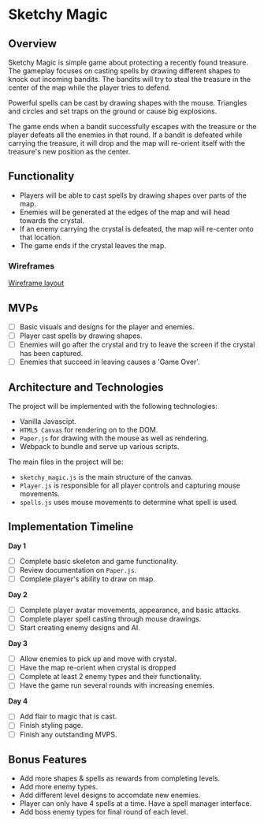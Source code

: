 # Sketchy Magic
## Overview

Sketchy Magic is simple game about protecting a recently found treasure. The gameplay focuses on casting spells by drawing different shapes to knock out incoming bandits. The bandits will try to steal the treasure in the center of the map while the player tries to defend.

Powerful spells can be cast by drawing shapes with the mouse. Triangles and circles and set traps on the ground or cause big explosions. 

The game ends when a bandit successfully escapes with the treasure or the player defeats all the enemies in that round. If a bandit is defeated while carrying the treasure, it will drop and the map will re-orient itself with the treasure's new position as the center.


## Functionality
* Players will be able to cast spells by drawing shapes over parts of the map.
* Enemies will be generated at the edges of the map and will head towards the crystal.
* If an enemy carrying the crystal is defeated, the map will re-center onto that location.
* The game ends if the crystal leaves the map.

### Wireframes

[Wireframe layout](https://wireframe.cc/OzQuLF)

## MVPs
- [ ] Basic visuals and designs for the player and enemies.
- [ ] Player cast spells by drawing shapes.
- [ ] Enemies will go after the crystal and try to leave the screen if the crystal has been captured.
- [ ] Enemies that succeed in leaving causes a 'Game Over'.

## Architecture and Technologies

The project will be implemented with the following technologies:
* Vanilla Javascipt.
* `HTML5 Canvas` for rendering on to the DOM.
* `Paper.js` for drawing with the mouse as well as rendering.
* Webpack to bundle and serve up various scripts.

The main files in the project will be:

* `sketchy_magic.js` is the main structure of the canvas.
* `Player.js` is responsible for all player controls and capturing mouse movements.
* `spells.js` uses mouse movements to determine what spell is used.

## Implementation Timeline

**Day 1** 

- [ ] Complete basic skeleton and game functionality.
- [ ] Review documentation on `Paper.js`.
- [ ] Complete player's ability to draw on map.

**Day 2**

- [ ] Complete player avatar movements, appearance, and basic attacks.
- [ ] Complete player spell casting through mouse drawings.
- [ ] Start creating enemy designs and AI.

**Day 3** 

- [ ] Allow enemies to pick up and move with crystal.
- [ ] Have the map re-orient when crystal is dropped
- [ ] Complete at least 2 enemy types and their functionality.
- [ ] Have the game run several rounds with increasing enemies.

**Day 4** 

- [ ] Add flair to magic that is cast.
- [ ] Finish styling page.
- [ ] Finish any outstanding MVPS.

## Bonus Features

* Add more shapes & spells as rewards from completing levels.
* Add more enemy types.
* Add different level designs to accomdate new enemies.
* Player can only have 4 spells at a time. Have a spell manager interface.
* Add boss enemy types for final round of each level.
